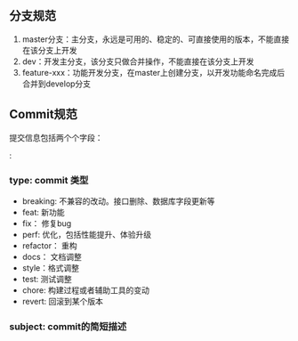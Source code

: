 ## 分支规范

1. master分支：主分支，永远是可用的、稳定的、可直接使用的版本，不能直接在该分支上开发
2. dev：开发主分支，该分支只做合并操作，不能直接在该分支上开发
3. feature-xxx：功能开发分支，在master上创建分支，以开发功能命名完成后合并到develop分支

## Commit规范

提交信息包括两个个字段：

<type>:<subject>

### type: commit 类型

- breaking: 不兼容的改动。接口删除、数据库字段更新等
- feat: 新功能
- fix： 修复bug
- perf: 优化，包括性能提升、体验升级
- refactor： 重构
- docs： 文档调整
- style：格式调整
- test: 测试调整
- chore: 构建过程或者辅助工具的变动
- revert: 回滚到某个版本

### subject: commit的简短描述